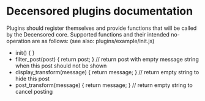 # Decensored plugins documentation

Plugins should register themselves and provide functions that will be called by the Decensored core.
Supported functions and their intended no-operation are as follows: (see also: plugins/example/init.js)

- init() { }
- filter_post(post) { return post; }             // return post with empty message string when this post should not be shown
- display_transform(message) { return message; } // return empty string to hide this post
- post_transform(message) { return message; }    // return empty string to cancel posting
